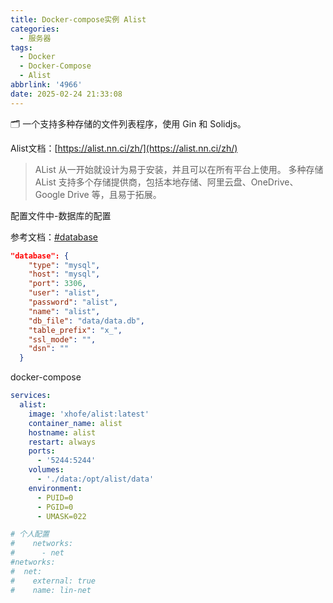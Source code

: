 ```yaml
---
title: Docker-compose实例 Alist
categories:
  - 服务器
tags:
  - Docker
  - Docker-Compose
  - Alist
abbrlink: '4966'
date: 2025-02-24 21:33:08
---
```



🗂️ 一个支持多种存储的文件列表程序，使用 Gin 和 Solidjs。

Alist文档：[https://alist.nn.ci/zh/](https://alist.nn.ci/zh/)

> AList 从一开始就设计为易于安装，并且可以在所有平台上使用。 多种存储 AList 支持多个存储提供商，包括本地存储、阿里云盘、OneDrive、Google Drive 等，且易于拓展。


配置文件中-数据库的配置

参考文档：[#database](https://alist.nn.ci/zh/config/configuration.html#database)

```json
"database": {
    "type": "mysql",
    "host": "mysql",
    "port": 3306,
    "user": "alist",
    "password": "alist",
    "name": "alist",
    "db_file": "data/data.db",
    "table_prefix": "x_",
    "ssl_mode": "",
    "dsn": ""
  }
```


docker-compose

```yaml
services:
  alist:
    image: 'xhofe/alist:latest'
    container_name: alist
    hostname: alist
    restart: always
    ports:
      - '5244:5244'
    volumes:
      - './data:/opt/alist/data'
    environment:
      - PUID=0
      - PGID=0
      - UMASK=022

# 个人配置
#    networks:
#      - net
#networks:
#  net:
#    external: true
#    name: lin-net
```

‍
